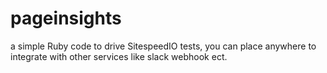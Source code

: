 # pageinsights
a simple Ruby code to drive SitespeedIO tests, you can place anywhere to integrate with other services like slack webhook ect.
